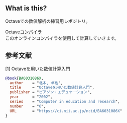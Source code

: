 ## What is this?
Octaveでの数値解析の練習用レポジトリ。 <br>

[Octaveコンパイラ](https://www.mycompiler.io/ja/new/octave) <br>
このオンラインコンパイラを使用して計算していきます。


## 参考文献
[1] Octaveを用いた数値計算入門

``` bibtex.bib
@book{BA6031086X,
  author    = "北本, 卓也",
  title     = "Octaveを用いた数値計算入門",
  publisher = "ピアソン・エデュケーション",
  year      = "2002",
  series    = "Computer in education and research",
  number    = "6",
  URL       = "https://ci.nii.ac.jp/ncid/BA6031086X"
}
```
